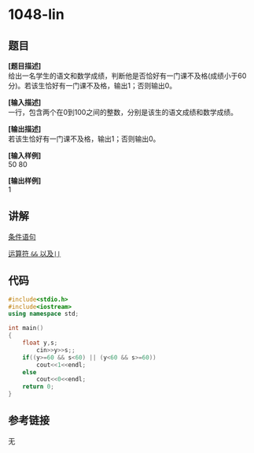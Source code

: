 # 1048-lin
## 题目  
**[题目描述]**  
给出一名学生的语文和数学成绩，判断他是否恰好有一门课不及格(成绩小于60分)。若该生恰好有一门课不及格，输出1；否则输出0。  

**[输入描述]**   
一行，包含两个在0到100之间的整数，分别是该生的语文成绩和数学成绩。  

**[输出描述]**  
若该生恰好有一门课不及格，输出1；否则输出0。  

**[输入样例]**  
50 80  

**[输出样例]**  
1  

## 讲解  
[条件语句]([1])  

[运算符 `&&` 以及`||`]([2])  

## 代码  

```cpp
#include<stdio.h>
#include<iostream>
using namespace std; 

int main()
{
	float y,s;
		cin>>y>>s;;
	if((y>=60 && s<60) || (y<60 && s>=60))
		cout<<1<<endl;
	else
		cout<<0<<endl;
	return 0;
}
```

## 参考链接  
无  
